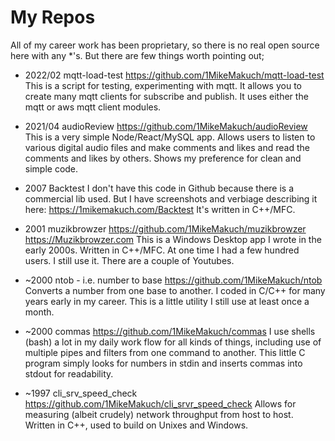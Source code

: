 # My Repos

All of my career work has been proprietary, so there is no real open source here with any *'s. But there are few things worth pointing out;

* 2022/02 mqtt-load-test https://github.com/1MikeMakuch/mqtt-load-test
This is a script for testing, experimenting with mqtt. It allows you to create many mqtt clients for subscribe and publish. It uses either the mqtt or aws mqtt client modules.

* 2021/04 audioReview https://github.com/1MikeMakuch/audioReview
This is a very simple Node/React/MySQL app. Allows users to listen to various digital audio files and make comments and likes and read the comments and likes by others. Shows my preference for clean and simple code.

* 2007 Backtest
I don't have this code in Github because there is a commercial lib used. But I have screenshots and verbiage describing it here: https://1mikemakuch.com/Backtest
It's written in C++/MFC.

* 2001 muzikbrowzer https://github.com/1MikeMakuch/muzikbrowzer https://Muzikbrowzer.com
This is a Windows Desktop app I wrote in the early 2000s. Written in C++/MFC. At one time I had a few hundred users. I still use it. There are a couple of Youtubes.

* ~2000 ntob - i.e. number to base https://github.com/1MikeMakuch/ntob Converts a number from one base to another.
I coded in C/C++ for many years early in my career. This is a little utility I still use at least once a month.

* ~2000 commas https://github.com/1MikeMakuch/commas
I use shells (bash) a lot in my daily work flow for all kinds of things, including use of multiple pipes and filters from one command to another. This little C program simply looks for numbers in stdin and inserts commas into stdout for readability.

* ~1997 cli_srv_speed_check https://github.com/1MikeMakuch/cli_srvr_speed_check
Allows for measuring (albeit crudely) network throughput from host to host. Written in C++, used to build on Unixes and Windows.
